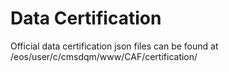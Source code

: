 # Data Certification

Official data certification json files can be found at 
/eos/user/c/cmsdqm/www/CAF/certification/
